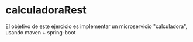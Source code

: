 # calculadoraRest
El objetivo de este ejercicio es implementar un microservicio "calculadora", usando maven + spring-boot
